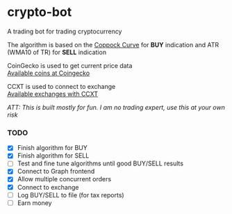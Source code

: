# crypto-bot

A trading bot for trading cryptocurrency

The algorithm is based on the <a href="https://en.wikipedia.org/wiki/Coppock_curve" target="_blank">Coppock Curve</a> for **BUY** indication and ATR (WMA10 of TR) for **SELL** indication

CoinGecko is used to get current price data  
<a href="https://docs.google.com/spreadsheets/d/1wTTuxXt8n9q7C4NDXqQpI3wpKu1_5bGVmP9Xz0XGSyU/edit#gid=0" target="_blank">Available coins at Coingecko</a>

CCXT is used to connect to exchange  
<a href="https://ccxt.readthedocs.io/en/latest/manual.html#exchanges" target="_blank">Available exchanges with CCXT</a>

_ATT: This is built mostly for fun. I am no trading expert, use this at your own risk_

### TODO

- [x] Finish algorithm for BUY
- [x] Finish algorithm for SELL
- [ ] Test and fine tune algorithms until good BUY/SELL results
- [x] Connect to Graph frontend
- [x] Allow multiple concurrent orders
- [x] Connect to exchange
- [ ] Log BUY/SELL to file (for tax reports)
- [ ] Earn money
